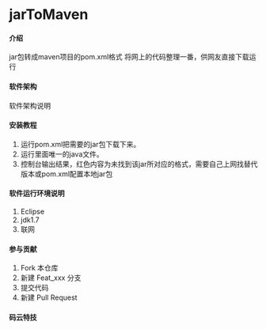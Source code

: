 # jarToMaven

#### 介绍
jar包转成maven项目的pom.xml格式
将网上的代码整理一番，供网友直接下载运行


#### 软件架构
软件架构说明


#### 安装教程

1.  运行pom.xml把需要的jar包下载下来。
2.  运行里面唯一的java文件。
3.  控制台输出结果，红色内容为未找到该jar所对应的格式，需要自己上网找替代版本或pom.xml配置本地jar包

#### 软件运行环境说明

1.  Eclipse
2.  jdk1.7
3.  联网

#### 参与贡献

1.  Fork 本仓库
2.  新建 Feat_xxx 分支
3.  提交代码
4.  新建 Pull Request


#### 码云特技

